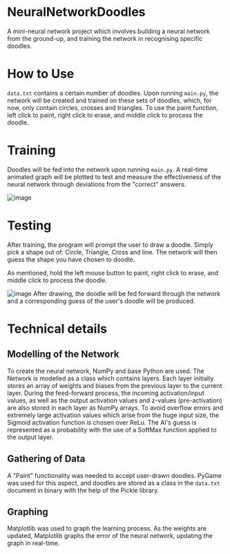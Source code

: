 # NeuralNetworkDoodles
A mini-neural network project which involves building a neural network from the ground-up, and training the network in recognising specific doodles.

# How to Use
`data.txt` contains a certain number of doodles. Upon running `main.py`,  the network will be created and trained on these sets of doodles, which, for now, only contain circles, crosses and triangles. To use the paint function, left click to paint, right click to erase, and middle click to process the doodle.

# Training
Doodles will be fed into the network upon running `main.py`. A real-time animated graph will be plotted to test and measure the effectiveness of the neural network through deviations from the "correct" answers. 

![image](https://user-images.githubusercontent.com/113227987/210917971-2d9bdfdb-6bf6-48b0-afca-d222c5b516d3.png)

# Testing
After training, the program will prompt the user to draw a doodle. Simply pick a shape out of: Circle, Triangle, Cross and line. The network will then guess the shape you have chosen to doodle.

As mentioned, hold the left mouse button to paint, right click to erase, and middle click to process the doodle.

![image](https://user-images.githubusercontent.com/113227987/210310186-1f681bc0-7dd7-4e21-885d-5e0385eab50b.png)
After drawing, the doodle will be fed forward through the network and a corresponding guess of the user's doodle will be produced.

# Technical details

## Modelling of the Network

To create the neural network, NumPy and base Python are used. The Network is modelled as a class which contains layers. Each layer initially stores an array of weights and biases from the previous layer to the current layer. During the feed-forward process, the incoming activation/input values, as well as the output activation values and z-values (pre-activation) are also stored in each layer as NumPy arrays. To avoid overflow errors and extremely large activation values which arise from the huge input size, the Sigmoid activation function is chosen over ReLu. The AI's guess is represented as a probability with the use of a SoftMax function applied to the output layer.

## Gathering of Data

A "Paint" functionality was needed to accept user-drawn doodles. PyGame was used for this aspect, and doodles are stored as a class in the `data.txt` document in binary with the help of the Pickle library.

## Graphing

Matplotlib was used to graph the learning process. As the weights are updated, Matplotlib graphs the error of the neural network, updating the graph in real-time.

